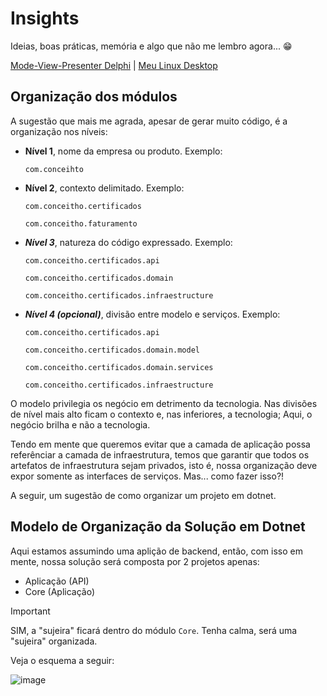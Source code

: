 # Insights
Ideias, boas práticas, memória e algo que não me lembro agora... 😁

[Mode-View-Presenter Delphi](mvp.md) | [Meu Linux Desktop](meu-linux.md)

## Organização dos módulos

A sugestão que mais me agrada, apesar de gerar muito código, é a organização nos níveis:

- **Nível 1**, nome da empresa ou produto. Exemplo:

  ```
  com.conceihto
  ```
  
  
- **Nível 2**, contexto delimitado. Exemplo:

  ```
  com.conceitho.certificados
  
  com.conceitho.faturamento
  ```
  
- ***Nível 3***, natureza do código expressado. Exemplo:

  ```
  com.conceitho.certificados.api
  
  com.conceitho.certificados.domain

  com.conceitho.certificados.infraestructure
  ```
  
- ***Nível 4 (opcional)***, divisão entre modelo e serviços. Exemplo:

  ```
  com.conceitho.certificados.api
  
  com.conceitho.certificados.domain.model
  
  com.conceitho.certificados.domain.services

  com.conceitho.certificados.infraestructure
  ```

O modelo privilegia os negócio em detrimento da tecnologia. Nas divisões de nível mais alto ficam o contexto e, nas inferiores, a tecnologia;
Aqui, o negócio brilha e não a tecnologia.

Tendo em mente que queremos evitar que a camada de aplicação possa referênciar a camada de infraestrutura, temos que garantir que todos os artefatos
de infraestrutura sejam privados, isto é, nossa organização deve expor somente as interfaces de serviços. Mas... como fazer isso?!

A seguir, um sugestão de como organizar um projeto em dotnet.
  
## Modelo de Organização da Solução em Dotnet

Aqui estamos assumindo uma aplição de backend, então, com isso em mente, nossa solução será composta por 2 projetos apenas:
- Aplicação (API)
- Core (Aplicação)

> [!IMPORTANT]
>  SIM, a "sujeira" ficará dentro do módulo `Core`. Tenha calma, será uma "sujeira" organizada.

Veja o esquema a seguir:


![image](https://github.com/user-attachments/assets/86475b25-be38-4087-9d48-4ca7b04e9aa5)